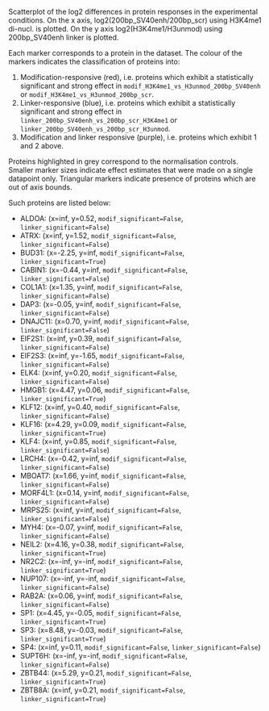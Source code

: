 
Scatterplot of the log2 differences in protein responses in the experimental conditions.
On the x axis, log2(200bp_SV40enh/200bp_scr) using H3K4me1 di-nucl. is plotted. On the y axis log2(H3K4me1/H3unmod) using 200bp_SV40enh linker is plotted.

Each marker corresponds to a protein in the dataset. The colour of the markers indicates the classification of proteins into:

1. Modification-responsive (red), i.e. proteins which exhibit a statistically significant and strong effect in `modif_H3K4me1_vs_H3unmod_200bp_SV40enh` or `modif_H3K4me1_vs_H3unmod_200bp_scr`.
2. Linker-responsive (blue), i.e. proteins which exhibit a statistically significant and strong effect in `linker_200bp_SV40enh_vs_200bp_scr_H3K4me1` or `linker_200bp_SV40enh_vs_200bp_scr_H3unmod`.
3. Modification and linker responsive (purple), i.e. proteins which exhibit 1 and 2 above.

Proteins highlighted in grey correspond to the normalisation controls.
Smaller marker sizes indicate effect estimates that were made on a single datapoint only.
Triangular markers indicate presence of proteins which are out of axis bounds.

Such proteins are listed below:

   - ALDOA: (x=inf, y=0.52, `modif_significant=False`, `linker_significant=False`)
   - ATRX: (x=inf, y=1.52, `modif_significant=False`, `linker_significant=False`)
   - BUD31: (x=-2.25, y=inf, `modif_significant=False`, `linker_significant=True`)
   - CABIN1: (x=-0.44, y=inf, `modif_significant=False`, `linker_significant=False`)
   - COL1A1: (x=1.35, y=inf, `modif_significant=False`, `linker_significant=False`)
   - DAP3: (x=-0.05, y=inf, `modif_significant=False`, `linker_significant=False`)
   - DNAJC11: (x=0.70, y=inf, `modif_significant=False`, `linker_significant=False`)
   - EIF2S1: (x=inf, y=0.39, `modif_significant=False`, `linker_significant=False`)
   - EIF2S3: (x=inf, y=-1.65, `modif_significant=False`, `linker_significant=False`)
   - ELK4: (x=inf, y=0.20, `modif_significant=False`, `linker_significant=False`)
   - HMGB1: (x=4.47, y=0.06, `modif_significant=False`, `linker_significant=True`)
   - KLF12: (x=inf, y=0.40, `modif_significant=False`, `linker_significant=False`)
   - KLF16: (x=4.29, y=0.09, `modif_significant=False`, `linker_significant=True`)
   - KLF4: (x=inf, y=0.85, `modif_significant=False`, `linker_significant=False`)
   - LRCH4: (x=-0.42, y=inf, `modif_significant=False`, `linker_significant=False`)
   - MBOAT7: (x=1.66, y=inf, `modif_significant=False`, `linker_significant=False`)
   - MORF4L1: (x=0.14, y=inf, `modif_significant=False`, `linker_significant=False`)
   - MRPS25: (x=inf, y=inf, `modif_significant=False`, `linker_significant=False`)
   - MYH4: (x=-0.07, y=inf, `modif_significant=False`, `linker_significant=False`)
   - NEIL2: (x=4.16, y=0.38, `modif_significant=False`, `linker_significant=True`)
   - NR2C2: (x=-inf, y=-inf, `modif_significant=False`, `linker_significant=True`)
   - NUP107: (x=-inf, y=-inf, `modif_significant=False`, `linker_significant=False`)
   - RAB2A: (x=0.06, y=inf, `modif_significant=False`, `linker_significant=False`)
   - SP1: (x=4.45, y=-0.05, `modif_significant=False`, `linker_significant=True`)
   - SP3: (x=8.48, y=-0.03, `modif_significant=False`, `linker_significant=True`)
   - SP4: (x=inf, y=0.11, `modif_significant=False`, `linker_significant=False`)
   - SUPT6H: (x=-inf, y=-inf, `modif_significant=False`, `linker_significant=False`)
   - ZBTB44: (x=5.29, y=0.21, `modif_significant=False`, `linker_significant=True`)
   - ZBTB8A: (x=inf, y=0.21, `modif_significant=False`, `linker_significant=True`)
        